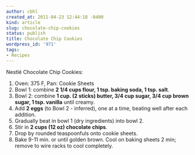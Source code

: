 ```yaml
---
author: cbhl
created_at: 2011-04-23 12:44:18 -0400
kind: article
slug: chocolate-chip-cookies
status: publish
title: Chocolate Chip Cookies
wordpress_id: '971'
tags:
- Recipes
---
```


Nestlé Chocolate Chip Cookies:
1.  Oven: 375 F, Pan: Cookie Sheets
2.  Bowl 1: combine **2 1/4 cups flour, 1 tsp. baking soda, 1 tsp.
    salt**.
3.  Bowl 2: combine **1 cup. (2 sticks) butter, 3/4 cup sugar, 3/4 cup
    brown sugar, 1 tsp. vanilla** until creamy.
4.  Add **2 eggs** (to Bowl 2 - inferred), one at a time, beating well
    after each addition.
5.  Gradually beat in bowl 1 (dry ingredients) into bowl 2.
6.  Stir in **2 cups (12 oz) chocolate chips**.
7.  Drop by rounded teaspoonfuls onto cookie sheets.
8.  Bake 9-11 min. or until golden brown. Cool on baking sheets 2 min;
    remove to wire racks to cool completely.

